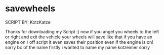 # savewheels
SCRIPT BY:
KotzKatze

Thanks for downloading my Script :)
now if you angel you wheels to the left or right and exit the vehicle your wheels will save like that
if you have an engine on / off script it even saves their position even if the engine is on!
sorry bc of the name firstly i wanted to name my name kotzeimer sorry 
